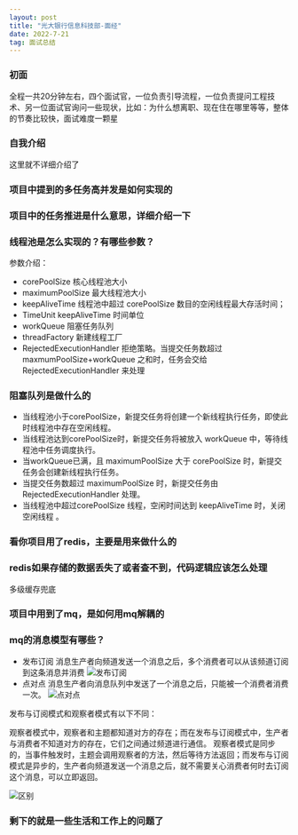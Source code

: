 ```yaml
---
layout: post
title: "光大银行信息科技部-面经"
date: 2022-7-21
tag: 面试总结 
---
```


### 初面
 全程一共20分钟左右，四个面试官，一位负责引导流程，一位负责提问工程技术、另一位面试官询问一些现状，比如：为什么想离职、现在住在哪里等等，整体的节奏比较快，面试难度一颗星

### 自我介绍
 这里就不详细介绍了

### 项目中提到的多任务高并发是如何实现的

### 项目中的任务推进是什么意思，详细介绍一下

### 线程池是怎么实现的？有哪些参数？

参数介绍：
- corePoolSize  核心线程池大小
- maximumPoolSize 最大线程池大小
- keepAliveTime 线程池中超过 corePoolSize 数目的空闲线程最大存活时间；
- TimeUnit  keepAliveTime 时间单位
- workQueue 阻塞任务队列
- threadFactory 新建线程工厂
- RejectedExecutionHandler  拒绝策略。当提交任务数超过 maxmumPoolSize+workQueue 之和时，任务会交给RejectedExecutionHandler 来处理


### 阻塞队列是做什么的


- 当线程池小于corePoolSize，新提交任务将创建一个新线程执行任务，即使此时线程池中存在空闲线程。
- 当线程池达到corePoolSize时，新提交任务将被放入 workQueue 中，等待线程池中任务调度执行。
- 当workQueue已满，且 maximumPoolSize 大于 corePoolSize 时，新提交任务会创建新线程执行任务。
- 当提交任务数超过 maximumPoolSize 时，新提交任务由 RejectedExecutionHandler 处理。
- 当线程池中超过corePoolSize 线程，空闲时间达到 keepAliveTime 时，关闭空闲线程 。

### 看你项目用了redis，主要是用来做什么的

### redis如果存储的数据丢失了或者查不到，代码逻辑应该怎么处理

  多级缓存兜底


### 项目中用到了mq，是如何用mq解耦的


### mq的消息模型有哪些？

- 发布订阅
消息生产者向频道发送一个消息之后，多个消费者可以从该频道订阅到这条消息并消费
![发布订阅](https://camo.githubusercontent.com/e6e010e3204692a0798e4fde10ce694206e14b1a50b336cd57de98ab7c2bafc6/68747470733a2f2f63732d6e6f7465732d313235363130393739362e636f732e61702d6775616e677a686f752e6d7971636c6f75642e636f6d2f696d6167652d32303139313231323031313431303337342e706e67)
- 点对点
消息生产者向消息队列中发送了一个消息之后，只能被一个消费者消费一次。
![点对点](https://camo.githubusercontent.com/49be931bdfb4a55a0f80ffd7520053d659d8dd91d9a9ccf43a2f621b38de56eb/68747470733a2f2f63732d6e6f7465732d313235363130393739362e636f732e61702d6775616e677a686f752e6d7971636c6f75642e636f6d2f696d6167652d32303139313231323031313235303631332e706e67)

发布与订阅模式和观察者模式有以下不同：

观察者模式中，观察者和主题都知道对方的存在；而在发布与订阅模式中，生产者与消费者不知道对方的存在，它们之间通过频道进行通信。
观察者模式是同步的，当事件触发时，主题会调用观察者的方法，然后等待方法返回；而发布与订阅模式是异步的，生产者向频道发送一个消息之后，就不需要关心消费者何时去订阅这个消息，可以立即返回。

![区别](https://camo.githubusercontent.com/9e5b9d72f2a4175954f78f6e9479dba1a2e56373379da6907354b29cb27fd300/68747470733a2f2f63732d6e6f7465732d313235363130393739362e636f732e61702d6775616e677a686f752e6d7971636c6f75642e636f6d2f696d6167652d32303139313231323031313734373936372e706e67)


### 剩下的就是一些生活和工作上的问题了


